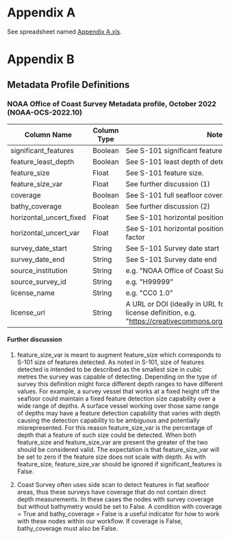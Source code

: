 # Appendix A

See spreadsheet named [Appendix A.xls](../Appendix%20A.xls).

# Appendix B

## Metadata Profile Definitions

### NOAA Office of Coast Survey Metadata profile, October 2022 (NOAA-OCS-2022.10)

| Column Name               | Column Type | Note                                                                                                                             |
|---------------------------| --- |----------------------------------------------------------------------------------------------------------------------------------|
| significant_features      | Boolean | See S-101 significant features detected.                                                                                         |
| feature\_least\_depth     | Boolean | See S-101 least depth of detected feature measured.                                                                              |
| feature_size              | Float | See S-101 feature size.                                                                                                          |
| feature\_size\_var        | Float | See further discussion (1)                                                                                                       |
| coverage                  | Boolean | See S-101 full seafloor coverage achieved                                                                                        |
| bathy_coverage            | Boolean | See further discussion (2)                                                                                                       |
| horizontal\_uncert\_fixed | Float | See S-101 horizontal position uncertainty fixed                                                                                  |
| horizontal\_uncert\_var   | Float | See S-101 horizontal position uncertainty variable factor                                                                        |
| survey\_date\_start       | String | See S-101 Survey date start                                                                                                      |
| survey\_date\_end         | String | See S-101 Survey date end                                                                                                        |
| source\_institution       | String | e.g. "NOAA Office of Coast Survey"                                                                                               |
| source\_survey\_id        | String | e.g. "H99999"                                                                                                                    |
| license\_name             | String | e.g. "CC0 1.0"                                                                                                                   |
| license\_url              | String | A URL or DOI (ideally in URL form) referencing the license definition, e.g. "https://creativecommons.org/publicdomain/zero/1.0/" |

#### Further discussion

1. feature_size_var is meant to augment feature_size which corresponds to S-101 size of features detected.  As noted in S-101, size of features detected is intended to be described as the smallest size in cubic metres the survey was capable of detecting.  Depending on the type of survey this definition might force different depth ranges to have different values.  For example, a survey vessel that works at a fixed height off the seafloor could maintain a fixed feature detection size capability over a wide range of depths.  A surface vessel working over those same range of depths may have a feature detection capability that varies with depth causing the detection capability to be ambiguous and potentially misrepresented.  For this reason feature_size_var is the percentage of depth that a feature of such size could be detected.  When both feature_size and feature_size_var are present the greater of the two should be considered valid.  The expectation is that feature_size_var will be set to zero if the feature size does not scale with depth.  As with feature_size, feature_size_var should be ignored if significant_features is False.

2. Coast Survey often uses side scan to detect features in flat seafloor areas, thus these surveys have coverage that do not contain direct depth measurements.  In these cases the nodes with survey coverage but without bathymetry would be set to False.  A condition with coverage = True and bathy_coverage = False is a useful indicator for how to work with these nodes within our workflow.  If coverage is False, bathy_coverage must also be False.